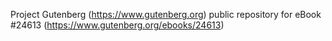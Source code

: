 Project Gutenberg (https://www.gutenberg.org) public repository for eBook #24613 (https://www.gutenberg.org/ebooks/24613)
